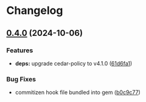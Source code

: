 # Changelog

## [0.4.0](https://github.com/elct9620/cedar-policy-rb/compare/cedar_policy-v0.3.0...cedar_policy/v0.4.0) (2024-10-06)


### Features

* **deps:** upgrade cedar-policy to v4.1.0 ([61d6fa1](https://github.com/elct9620/cedar-policy-rb/commit/61d6fa1a59ab2edd71972410c1d9d697fde60776))


### Bug Fixes

* commitizen hook file bundled into gem ([b0c9c77](https://github.com/elct9620/cedar-policy-rb/commit/b0c9c77459ec614bfd4698d804969adb9b4bccc1))
